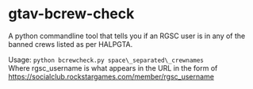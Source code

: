 # gtav-bcrew-check

A python commandline tool that tells you if an RGSC user is in any of the banned crews listed as per HALPGTA.  

Usage: ```python bcrewcheck.py space\_separated\_crewnames```  
Where rgsc\_username is what appears in the URL in the form of https://socialclub.rockstargames.com/member/rgsc_username    
